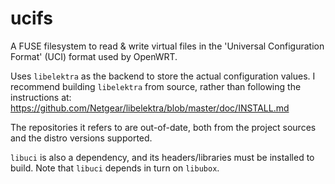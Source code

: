 # ucifs

A FUSE filesystem to read &amp; write virtual files in the
'Universal Configuration Format' (UCI) format used by OpenWRT.

Uses `libelektra` as the backend to store the actual configuration values.
I recommend building `libelektra` from source, rather than following the
instructions at:
https://github.com/Netgear/libelektra/blob/master/doc/INSTALL.md

The repositories it refers to are out-of-date, both from the project
sources and the distro versions supported.

`libuci` is also a dependency, and its headers/libraries must be installed to build.
Note that `libuci` depends in turn on `libubox`.


